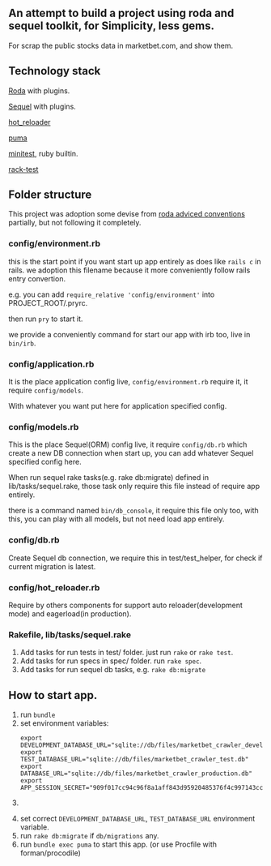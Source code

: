 ## An attempt to build a project using roda and sequel toolkit, for Simplicity, less gems.

For scrap the public stocks data in marketbet.com, and show them.

## Technology stack

[Roda](https://github.com/jeremyevans/roda) with plugins.

[Sequel](https://github.com/jeremyevans/sequel) with plugins.

[hot_reloader](https://github.com/zw963/hot_reloader)

[puma](https://github.com/puma/puma)

[minitest](https://github.com/seattlerb/minitest), ruby builtin.

[rack-test](https://github.com/rack/rack-test)

<!-- [ferrum](https://github.com/rubycdp/ferrum), for used with chrome headless. -->

## Folder structure

This project was adoption some devise from [roda adviced conventions](https://github.com/jeremyevans/roda/blob/master/doc/conventions.rdoc) partially, but not following it completely.

### config/environment.rb
this is the start point if you want start up app entirely as does like `rails c` in rails.
we adoption this filename because it more conveniently follow rails entry convertion.

e.g. you can add `require_relative 'config/environment'` into PROJECT_ROOT/.pryrc.

then run `pry` to start it.

we provide a conveniently command for start our app with irb too, live in `bin/irb`.

### config/application.rb

It is the place application config live, `config/environment.rb` require it, it require `config/models`.

With whatever you want put here for application specified config.

### config/models.rb

This is the place Sequel(ORM) config live, it require `config/db.rb` which create 
a new DB connection when start up, you can add whatever Sequel specified config here.

When run sequel rake tasks(e.g. rake db:migrate) defined in lib/tasks/sequel.rake, 
those task only require this file instead of require app entirely.

there is a command named `bin/db_console`, it require this file only too, with this, 
you can play with all models, but not need load app entirely.

### config/db.rb

Create Sequel db connection, we require this in test/test_helper, for check if current migration is latest.

### config/hot_reloader.rb

Require by others components for support auto reloader(development mode) and eagerload(in production).

### Rakefile, lib/tasks/sequel.rake

1. Add tasks for run tests in test/ folder. just run `rake` or `rake test`.
2. Add tasks for run specs in spec/ folder. run `rake spec`.
3. Add tasks for run sequel db tasks,  e.g. `rake db:migrate`

## How to start app.

1. run `bundle`
2. set environment variables:
   ```
   export DEVELOPMENT_DATABASE_URL="sqlite://db/files/marketbet_crawler_development.db"
   export TEST_DATABASE_URL="sqlite://db/files/marketbet_crawler_test.db"
   export DATABASE_URL="sqlite://db/files/marketbet_crawler_production.db"
   export APP_SESSION_SECRET="909f017cc94c96f8a1aff843d95920485376f4c997143cc3c39ca945c883ec88e310a2177a69b8b714d22af1b5fd7864833568b6bf93fc3bc811bcf6e112"
3. ```
3. set correct `DEVELOPMENT_DATABASE_URL`, `TEST_DATABASE_URL` environment variable.
4. run `rake db:migrate` if `db/migrations` any.
5. run `bundle exec puma` to start this app. (or use Procfile with forman/procodile)
